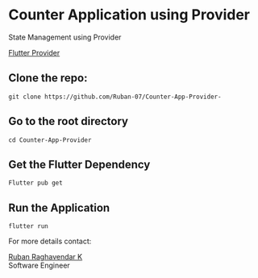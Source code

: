 # Counter Application using Provider

State Management using Provider

[Flutter Provider](https://pub.dev/packages/provider)

## Clone the repo:

```
git clone https://github.com/Ruban-07/Counter-App-Provider-
```

## Go to the root directory

```
cd Counter-App-Provider
```

## Get the Flutter Dependency

```
Flutter pub get
```

## Run the Application

```
flutter run
```

For more details contact:

[Ruban Raghavendar K](https://www.linkedin.com/in/ruban-raghavendar-k/)<br>Software Engineer
